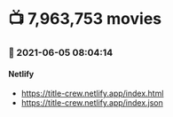 # :tv: 7,963,753 movies
### :date: 2021-06-05 08:04:14
#### Netlify
- <a href='https://title-crew.netlify.app/index.html' target='_blank'>https://title-crew.netlify.app/index.html</a>
- <a href='https://title-crew.netlify.app/index.json' target='_blank'>https://title-crew.netlify.app/index.json</a>
